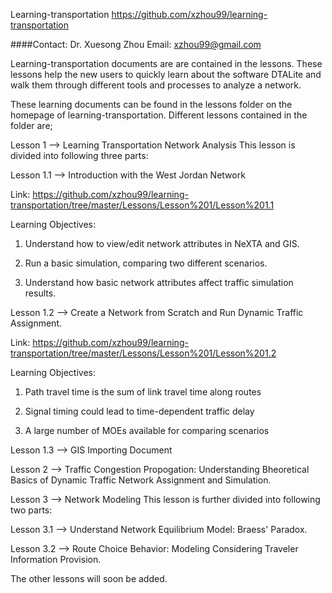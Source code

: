 ﻿Learning-transportation 
https://github.com/xzhou99/learning-transportation

####Contact: Dr. Xuesong Zhou
Email: xzhou99@gmail.com

Learning-transportation documents are are contained in the lessons. These lessons help the new users to quickly learn about the software DTALite
and walk them through different tools and processes to analyze a network.

These learning documents can be found in the lessons folder on the homepage of learning-transportation. Different lessons contained in the folder are;

Lesson 1 --> Learning Transportation Network Analysis
This lesson is divided into following three parts:

Lesson 1.1 --> Introduction with the West Jordan Network  
    
Link: https://github.com/xzhou99/learning-transportation/tree/master/Lessons/Lesson%201/Lesson%201.1

Learning Objectives:  
 
1. Understand how to view/edit network attributes in NeXTA and GIS.

2. Run a basic simulation, comparing two different scenarios.

3. Understand how basic network attributes affect traffic simulation results.


Lesson 1.2 --> Create a Network from Scratch and Run Dynamic Traffic Assignment.    

Link: https://github.com/xzhou99/learning-transportation/tree/master/Lessons/Lesson%201/Lesson%201.2

Learning Objectives:

1. Path travel time is the sum of link travel time along routes

2. Signal timing could lead to time-dependent traffic delay

3. A large number of MOEs available for comparing scenarios


Lesson 1.3 --> GIS Importing Document

Lesson 2 --> Traffic Congestion Propogation: Understanding Bheoretical Basics of Dynamic Traffic Network Assignment and Simulation.

Lesson 3 --> Network Modeling
This lesson is further divided into following two parts:

Lesson 3.1 --> Understand Network Equilibrium Model: Braess' Paradox.

Lesson 3.2 --> Route Choice Behavior: Modeling Considering Traveler Information Provision.

The other lessons will soon be added. 
